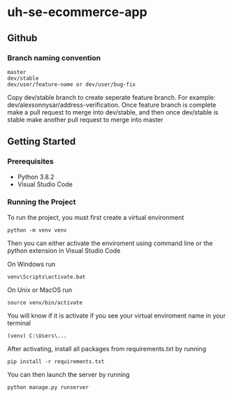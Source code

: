 # uh-se-ecommerce-app

## Github

### Branch naming convention

``` 
master
dev/stable
dev/user/feature-name or dev/user/bug-fix
```
Copy dev/stable branch to create seperate feature branch. For example: dev/alexsonnysar/address-verification. Once feature branch is complete make a pull request to merge into dev/stable, and then once dev/stable is stable make another pull request to merge into master

## Getting Started

### Prerequisites
  - Python 3.8.2
  - Visual Studio Code
  
### Running the Project
To run the project, you must first create a virtual environment

``` python -m venv venv ```

Then you can either activate the enviroment using command line or the python extension in Visual Studio Code

On Windows run

``` venv\Scripts\activate.bat ```

On Unix or MacOS run

``` source venv/bin/activate ```

You will know if it is activate if you see your virtual enviroment name in your terminal

``` (venv) C:\Users\... ```

After activating, install all packages from requirements.txt by running

``` pip install -r requirements.txt ```

You can then launch the server by running

``` python manage.py runserver ```
